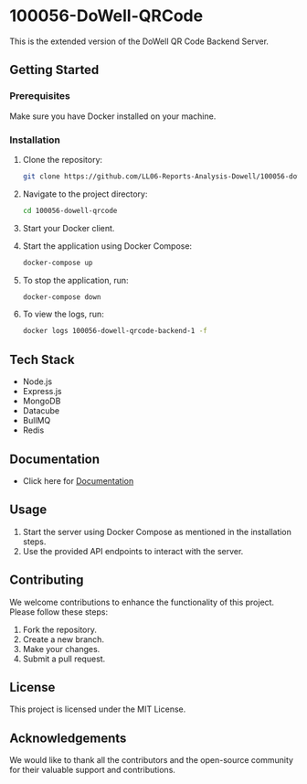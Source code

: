 
# 100056-DoWell-QRCode

This is the extended version of the DoWell QR Code Backend Server.

## Getting Started

### Prerequisites

Make sure you have Docker installed on your machine.

### Installation

1. Clone the repository:

    ```bash
    git clone https://github.com/LL06-Reports-Analysis-Dowell/100056-dowell-qrcode.git
    ```

2. Navigate to the project directory:

    ```bash
    cd 100056-dowell-qrcode
    ```

3. Start your Docker client.

4. Start the application using Docker Compose:

    ```bash
    docker-compose up
    ```

5. To stop the application, run:

    ```bash
    docker-compose down
    ```

6. To view the logs, run:

    ```bash
    docker logs 100056-dowell-qrcode-backend-1 -f
    ```

## Tech Stack

- Node.js
- Express.js
- MongoDB
- Datacube
- BullMQ
- Redis


## Documentation
- Click here for [Documentation](https://documenter.getpostman.com/view/26372308/2sA3kUG2Pr)

## Usage

1. Start the server using Docker Compose as mentioned in the installation steps.
2. Use the provided API endpoints to interact with the server.

## Contributing

We welcome contributions to enhance the functionality of this project. Please follow these steps:

1. Fork the repository.
2. Create a new branch.
3. Make your changes.
4. Submit a pull request.

## License

This project is licensed under the MIT License.

## Acknowledgements

We would like to thank all the contributors and the open-source community for their valuable support and contributions.
